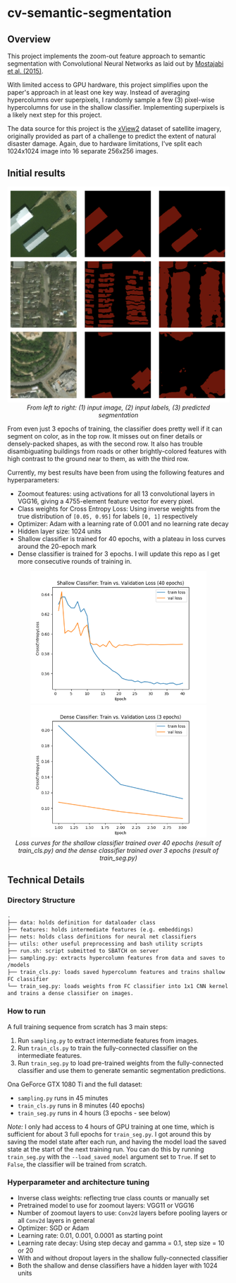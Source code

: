# cv-semantic-segmentation

## Overview

This project implements the zoom-out feature approach to semantic segmentation with Convolutional Neural Networks as laid out by [Mostajabi et al. (2015)](https://www.cv-foundation.org/openaccess/content_cvpr_2015/papers/Mostajabi_Feedforward_Semantic_Segmentation_2015_CVPR_paper.pdf).

With limited access to GPU hardware, this project simplifies upon the paper's approach in at least one key way. Instead of averaging hypercolumns over superpixels, I randomly sample a few (3) pixel-wise hypercolumns for use in the shallow classifier. Implementing superpixels is a likely next step for this project.

The data source for this project is the [xView2](https://xview2.org/) dataset of satellite imagery, originally provided as part of a challenge to predict the extent of natural disaster damage. Again, due to hardware limitations, I've split each 1024x1024 image into 16 separate 256x256 images.

## Initial results

<p align="center">
    <img src="img/results_3epochs.png" /><br>
    <i>From left to right: (1) input image, (2) input labels, (3) predicted segmentation</i>
</p>

From even just 3 epochs of training, the classifier does pretty well if it can segment on color, as in the top row. It misses out on finer details or densely-packed shapes, as with the second row. It also has trouble disambiguating buildings from roads or other brightly-colored features with high contrast to the ground near to them, as with the third row.

Currently, my best results have been from using the following features and hyperparameters:
- Zoomout features: using activations for all 13 convolutional layers in VGG16, giving a 4755-element feature vector for every pixel.
- Class weights for Cross Entropy Loss: Using inverse weights from the true distribution of `[0.05, 0.95]` for labels `[0, 1]` respectively
- Optimizer: Adam with a learning rate of 0.001 and no learning rate decay
- Hidden layer size: 1024 units
- Shallow classifier is trained for 40 epochs, with a plateau in loss curves around the 20-epoch mark
- Dense classifier is trained for 3 epochs. I will update this repo as I get more consecutive rounds of training in.

<p align="center">
    <img src="img/learning_curve_fc.png" width="400" height="300"/>
    <img src="img/learning_curve_seg.png" width="400" height="300"/>
    <br>
    <i>Loss curves for the shallow classifier trained over 40 epochs (result of train_cls.py) and the dense classifier trained over 3 epochs (result of train_seg.py)</i>
</p>

## Technical Details

### Directory Structure

```
.
├── data: holds definition for dataloader class
├── features: holds intermediate features (e.g. embeddings)
├── nets: holds class definitions for neural net classifiers
├── utils: other useful preprocessing and bash utility scripts
├── run.sh: script submitted to SBATCH on server
├── sampling.py: extracts hypercolumn features from data and saves to /models
├── train_cls.py: loads saved hypercolumn features and trains shallow FC classifier
└── train_seg.py: loads weights from FC classifier into 1x1 CNN kernel and trains a dense classifier on images.
```

### How to run

A full training sequence from scratch has 3 main steps:

1. Run `sampling.py` to extract intermediate features from images.
2. Run `train_cls.py` to train the fully-connected classifier on the intermediate features.
3. Run `train_seg.py` to load pre-trained weights from the fully-connected classifier and use them to generate semantic segmentation predictions.

Ona GeForce GTX 1080 Ti and the full dataset:
- `sampling.py` runs in 45 minutes
- `train_cls.py` runs in 8 minutes (40 epochs)
- `train_seg.py` runs in 4 hours (3 epochs - see below)

*Note:* I only had access to 4 hours of GPU training at one time, which is sufficient for about 3 full epochs for `train_seg.py`. I got around this by saving the model state after each run, and having the model load the saved state at the start of the next training run. You can do this by running `train_seg.py` with the `--load_saved_model` argument set to `True`. If set to `False`, the classifier will be trained from scratch.

### Hyperparameter and architecture tuning

- Inverse class weights: reflecting true class counts or manually set
- Pretrained model to use for zoomout layers: VGG11 or VGG16
- Number of zoomout layers to use: `Conv2d` layers before pooling layers or all `Conv2d` layers in general
- Optimizer: SGD or Adam
- Learning rate: 0.01, 0.001, 0.0001 as starting point
- Learning rate decay: Using step decay and gamma = 0.1, step size = 10 or 20
- With and without dropout layers in the shallow fully-connected classifier  
- Both the shallow and dense classifiers have a hidden layer with 1024 units
